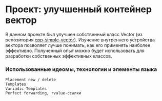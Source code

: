 # Проект: улучшенный контейнер вектор

В данном проекте был улучшен собственный класс Vector (из репозитория [cpp-simple-vector](https://github.com/isakgadzhiev/cpp-simple-vector)).
Изучение внутреннего устройства вектора позволяет лучше понимать, как его применять наиболее эффективно. Полученный опыт можно будет использовать для разработки собственных эффективных классов.

### Использованные идеомы, технологии и элементы языка
```
Placement new / delete
Templates
Variadic Templates
Perfect forwarding, rvalue-ссылки
```

